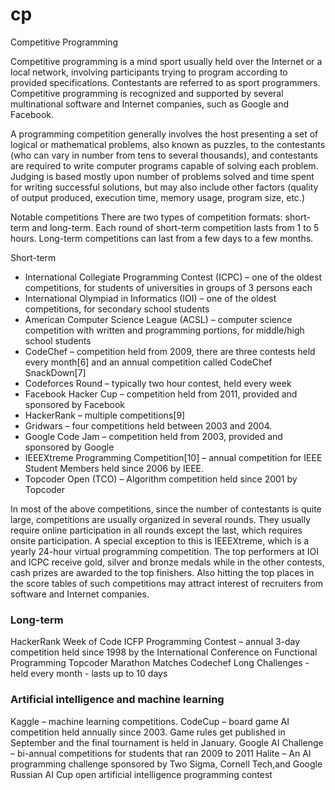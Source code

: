 # cp
Competitive Programming


Competitive programming is a mind sport usually held over the Internet or a local network, involving participants trying to program according to provided specifications. Contestants are referred to as sport programmers. Competitive programming is recognized and supported by several multinational software and Internet companies, such as Google and Facebook.

A programming competition generally involves the host presenting a set of logical or mathematical problems, also known as puzzles, to the contestants (who can vary in number from tens to several thousands), and contestants are required to write computer programs capable of solving each problem. Judging is based mostly upon number of problems solved and time spent for writing successful solutions, but may also include other factors (quality of output produced, execution time, memory usage, program size, etc.)

Notable competitions
There are two types of competition formats: short-term and long-term. Each round of short-term competition lasts from 1 to 5 hours. Long-term competitions can last from a few days to a few months.

Short-term
- International Collegiate Programming Contest (ICPC) – one of the oldest competitions, for students of universities in groups of 3 persons each
- International Olympiad in Informatics (IOI) – one of the oldest competitions, for secondary school students
- American Computer Science League (ACSL) – computer science competition with written and programming portions, for middle/high school students
- CodeChef – competition held from 2009, there are three contests held every month[6] and an annual competition called CodeChef SnackDown[7]
- Codeforces Round – typically two hour contest, held every week
- Facebook Hacker Cup – competition held from 2011, provided and sponsored by Facebook
- HackerRank – multiple competitions[9]
- Gridwars – four competitions held between 2003 and 2004.
- Google Code Jam – competition held from 2003, provided and sponsored by Google
- IEEEXtreme Programming Competition[10] – annual competition for IEEE Student Members held since 2006 by IEEE.
- Topcoder Open (TCO) – Algorithm competition held since 2001 by Topcoder

In most of the above competitions, since the number of contestants is quite large, competitions are usually organized in several rounds. They usually require online participation in all rounds except the last, which requires onsite participation. A special exception to this is IEEEXtreme, which is a yearly 24-hour virtual programming competition. The top performers at IOI and ICPC receive gold, silver and bronze medals while in the other contests, cash prizes are awarded to the top finishers. Also hitting the top places in the score tables of such competitions may attract interest of recruiters from software and Internet companies.

### Long-term
HackerRank Week of Code
ICFP Programming Contest – annual 3-day competition held since 1998 by the International Conference on Functional Programming
Topcoder Marathon Matches
Codechef Long Challenges - held every month - lasts up to 10 days

### Artificial intelligence and machine learning
Kaggle – machine learning competitions.
CodeCup – board game AI competition held annually since 2003. Game rules get published in September and the final tournament is held in January.
Google AI Challenge – bi-annual competitions for students that ran 2009 to 2011
Halite – An AI programming challenge sponsored by Two Sigma, Cornell Tech,and Google
Russian AI Cup open artificial intelligence programming contest
